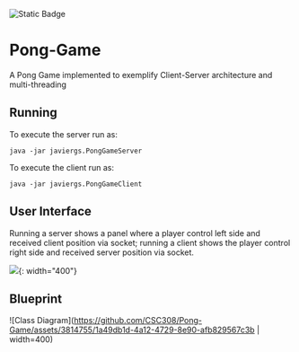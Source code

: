 ![Static Badge](https://img.shields.io/badge/author-javiergs-orange)

# Pong-Game
A Pong Game implemented to exemplify Client-Server architecture and multi-threading
<br>
## Running

To execute the server run as:
```
java -jar javiergs.PongGameServer
```

To execute the client run as:
```
java -jar javiergs.PongGameClient
```
## User Interface

Running a server shows a panel where a player control left side and received client position via socket; running a client shows the player control right side and received server position via socket.

![](https://github.com/CSC308/Pong-Game/assets/3814755/b3dcb362-294e-4ad7-9562-2203557a4f45){: width="400"}

## Blueprint

![Class Diagram](https://github.com/CSC308/Pong-Game/assets/3814755/1a49db1d-4a12-4729-8e90-afb829567c3b | width=400)
